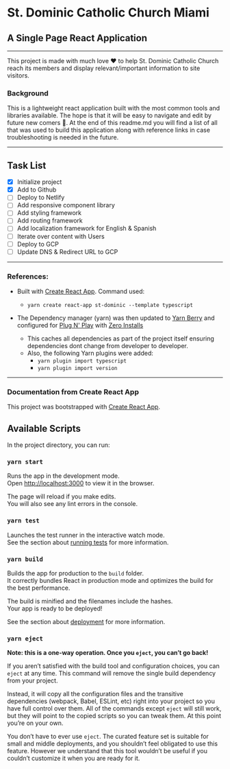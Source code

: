 # St. Dominic Catholic Church Miami 
## A Single Page React Application 
---

This project is made with much love ❤️ to help St. Dominic Catholic Church reach its members and display relevant/important information to site visitors.

### Background
This is a lightweight react application built with the most common tools and libraries available. The hope is that it will be easy to navigate and edit by future new comers 🙏. At the end of this readme.md you will find a list of all that was used to build this application along with reference links in case troubleshooting is needed in the future.

---
## Task List
- [x] Initialize project
- [x] Add to Github
- [ ] Deploy to Netlify
- [ ] Add responsive component library
- [ ] Add styling framework
- [ ] Add routing framework
- [ ] Add localization framework for English & Spanish
- [ ] Iterate over content with Users
- [ ] Deploy to GCP 
- [ ] Update DNS & Redirect URL to GCP

---


### References:
- Built with [Create React App](https://create-react-app.dev/docs/getting-started). Command used:

  - `yarn create react-app st-dominic --template typescript`

- The Dependency manager (yarn) was then updated to [Yarn Berry](https://yarnpkg.com/getting-started/migration#step-by-step) and configured for [Plug N' Play](https://yarnpkg.com/getting-started/migration#enabling-it) with [Zero Installs](https://yarnpkg.com/getting-started/qa#which-files-should-be-gitignored)

  - This caches all dependencies as part of the project itself ensuring dependencies dont change from developer to developer.
  - Also, the following Yarn plugins were added:
    - `yarn plugin import typescript` 
    - `yarn plugin import version`


---
### Documentation from Create React App

This project was bootstrapped with [Create React App](https://github.com/facebook/create-react-app).

## Available Scripts

In the project directory, you can run:

### `yarn start`

Runs the app in the development mode.\
Open [http://localhost:3000](http://localhost:3000) to view it in the browser.

The page will reload if you make edits.\
You will also see any lint errors in the console.

### `yarn test`

Launches the test runner in the interactive watch mode.\
See the section about [running tests](https://facebook.github.io/create-react-app/docs/running-tests) for more information.

### `yarn build`

Builds the app for production to the `build` folder.\
It correctly bundles React in production mode and optimizes the build for the best performance.

The build is minified and the filenames include the hashes.\
Your app is ready to be deployed!

See the section about [deployment](https://facebook.github.io/create-react-app/docs/deployment) for more information.

### `yarn eject`

**Note: this is a one-way operation. Once you `eject`, you can’t go back!**

If you aren’t satisfied with the build tool and configuration choices, you can `eject` at any time. This command will remove the single build dependency from your project.

Instead, it will copy all the configuration files and the transitive dependencies (webpack, Babel, ESLint, etc) right into your project so you have full control over them. All of the commands except `eject` will still work, but they will point to the copied scripts so you can tweak them. At this point you’re on your own.

You don’t have to ever use `eject`. The curated feature set is suitable for small and middle deployments, and you shouldn’t feel obligated to use this feature. However we understand that this tool wouldn’t be useful if you couldn’t customize it when you are ready for it.


